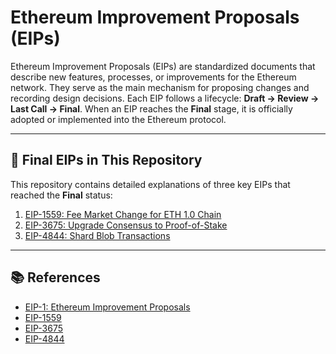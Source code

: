 # Ethereum Improvement Proposals (EIPs)

Ethereum Improvement Proposals (EIPs) are standardized documents that describe new features, processes, or improvements for the Ethereum network. They serve as the main mechanism for proposing changes and recording design decisions. Each EIP follows a lifecycle: **Draft → Review → Last Call → Final**. When an EIP reaches the **Final** stage, it is officially adopted or implemented into the Ethereum protocol.

---

## 🧩 Final EIPs in This Repository

This repository contains detailed explanations of three key EIPs that reached the **Final** status:

1. [EIP-1559: Fee Market Change for ETH 1.0 Chain](EIP-1559.md)  
2. [EIP-3675: Upgrade Consensus to Proof-of-Stake](EIP-3675.md)  
3. [EIP-4844: Shard Blob Transactions](EIP-4844.md)  

---

## 📚 References
- [EIP-1: Ethereum Improvement Proposals](https://eips.ethereum.org/EIPS/eip-1)  
- [EIP-1559](https://eips.ethereum.org/EIPS/eip-1559)  
- [EIP-3675](https://eips.ethereum.org/EIPS/eip-3675)  
- [EIP-4844](https://eips.ethereum.org/EIPS/eip-4844)
